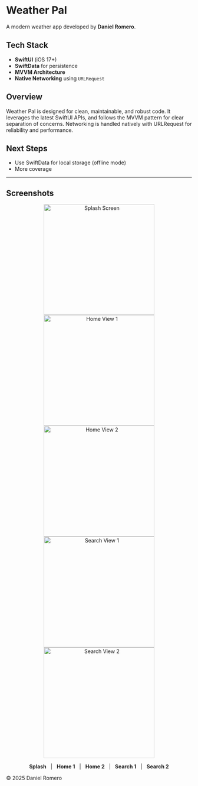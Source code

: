 # Weather Pal

A modern weather app developed by **Daniel Romero**.

## Tech Stack
- **SwiftUI** (iOS 17+)
- **SwiftData** for persistence
- **MVVM Architecture**
- **Native Networking** using `URLRequest`

## Overview
Weather Pal is designed for clean, maintainable, and robust code. It leverages the latest SwiftUI APIs, and follows the MVVM pattern for clear separation of concerns. Networking is handled natively with URLRequest for reliability and performance.

## Next Steps

- Use SwiftData for local storage (offline mode)
- More coverage

---

## Screenshots

<p align="center">
  <img src="splash.png" alt="Splash Screen" width="300" />
  <img src="home1.png" alt="Home View 1" width="300" />
  <img src="home2.png" alt="Home View 2" width="300" />
  <img src="search1.png" alt="Search View 1" width="300" />
  <img src="search2.png" alt="Search View 2" width="300" />
</p>

<p align="center">
  <b>Splash</b> &nbsp; | &nbsp; <b>Home 1</b> &nbsp; | &nbsp; <b>Home 2</b> &nbsp; | &nbsp; <b>Search 1</b> &nbsp; | &nbsp; <b>Search 2</b>
</p>

© 2025 Daniel Romero 